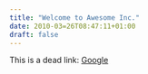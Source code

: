 ```yaml
---
title: "Welcome to Awesome Inc."
date: 2010-03=26T08:47:11+01:00
draft: false
---
```

This is a dead link: [Google](http://www.google.deadlink)
